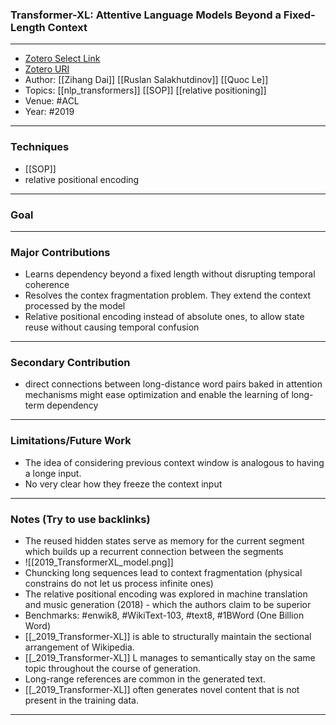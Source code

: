 ### Transformer-XL: Attentive Language Models Beyond a Fixed-Length Context
---
- [Zotero Select Link](zotero://select/groups/2480461/items/QZ97WDKX)
- [Zotero URI](https://www.zotero.org/groups/2480461/items/QZ97WDKX)
- Author: [[Zihang Dai]] [[Ruslan Salakhutdinov]] [[Quoc Le]]
- Topics: [[nlp_transformers]] [[SOP]] [[relative positioning]]
- Venue: #ACL 
- Year: #2019
---
### Techniques
- [[SOP]]
- relative positional encoding

---
### Goal
---
### Major Contributions
- Learns dependency beyond a fixed length without disrupting temporal coherence
- Resolves the contex fragmentation problem. They extend the context processed by the model
- Relative positional encoding instead of absolute ones, to allow state reuse without causing temporal confusion
---
### Secondary Contribution
- direct connections between long-distance word pairs baked in attention mechanisms might ease optimization and enable the learning of long-term dependency
---
### Limitations/Future Work
- The idea of considering previous context window is analogous to having a longe input.
- No very clear how they freeze the context input
---
### Notes (Try to use backlinks)
- The reused hidden states serve as memory for the current segment which builds up a recurrent connection between the segments
- ![[2019_TransformerXL_model.png]]
- Chuncking long sequences lead to context fragmentation (physical constrains do not let us process infinite ones)
- The relative positional encoding was explored in machine translation and music generation (2018) - which the authors claim to be superior
- Benchmarks: #enwik8, #WikiText-103, #text8, #1BWord (One Billion Word)
- [[_2019_Transformer-XL]] is able to structurally maintain the sectional arrangement of Wikipedia.
- [[_2019_Transformer-XL]] L manages to semantically stay on the same topic throughout the course of generation.
- Long-range references are common in the generated text.
- [[_2019_Transformer-XL]] often generates novel content that is not present in the training data.
--- 
